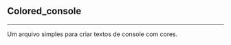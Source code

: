 ## Colored_console

---------------------

Um arquivo simples para criar textos de console com cores.